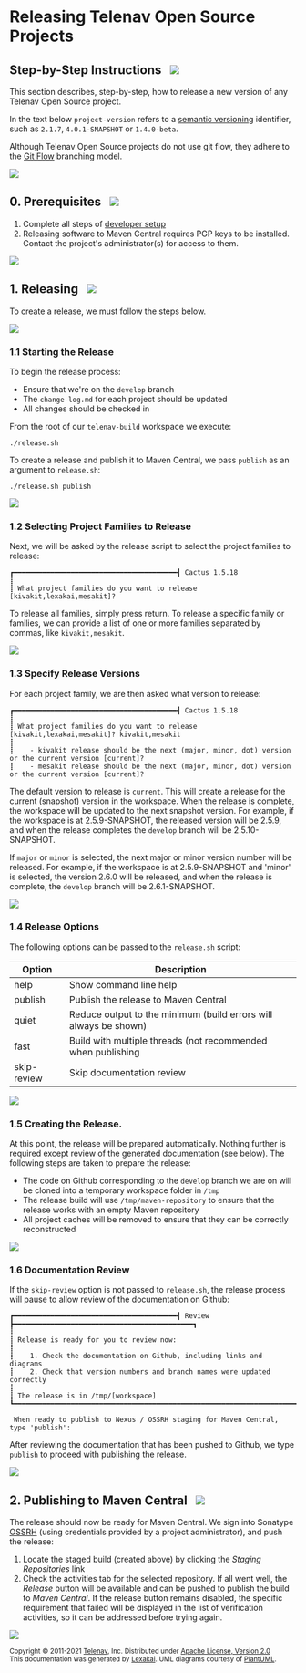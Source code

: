 <!--suppress HtmlUnknownTarget, HtmlRequiredAltAttribute -->

# Releasing Telenav Open Source Projects

## Step-by-Step Instructions &nbsp; <img src="https://telenav.github.io/telenav-assets/images/icons/footprints-32.png" srcset="https://telenav.github.io/telenav-assets/images/icons/footprints-32-2x.png 2x"/>

This section describes, step-by-step, how to release a new version of any Telenav Open Source project.

In the text below `project-version` refers to a [semantic versioning](https://semver.org) identifier, such as `2.1.7`, `4.0.1-SNAPSHOT` or `1.4.0-beta`.

Although Telenav Open Source projects do not use git flow, they adhere to the [Git Flow](https://www.atlassian.com/git/tutorials/comparing-workflows/gitflow-workflow) branching model.

<img src="https://telenav.github.io/telenav-assets/images/separators/horizontal-line-512.png" srcset="https://telenav.github.io/telenav-assets/images/separators/horizontal-line-512-2x.png 2x"/>

## 0. Prerequisites  &nbsp; <img src="https://telenav.github.io/telenav-assets/images/icons/box-32.png" srcset="https://telenav.github.io/telenav-assets/images/icons/box-32-2x.png 2x"/>


1. Complete all steps of [developer setup](developing.md)
2. Releasing software to Maven Central requires PGP keys to be installed. Contact the project's administrator(s) for access to them.

<img src="https://telenav.github.io/telenav-assets/images/separators/horizontal-line-512.png" srcset="https://telenav.github.io/telenav-assets/images/separators/horizontal-line-512-2x.png 2x"/>

## 1. Releasing &nbsp; <img src="https://telenav.github.io/telenav-assets/images/icons/branch-32.png" srcset="https://telenav.github.io/telenav-assets/images/icons/branch-32-2x.png 2x"/>

To create a release, we must follow the steps below.
 
<img src="https://telenav.github.io/telenav-assets/images/separators/horizontal-line-128.png" srcset="https://telenav.github.io/telenav-assets/images/separators/horizontal-line-128-2x.png 2x"/>

### 1.1 Starting the Release

To begin the release process:
 
 - Ensure that we're on the `develop` branch
 - The `change-log.md` for each project should be updated
 - All changes should be checked in

From the root of our `telenav-build` workspace we execute:

```
./release.sh
```

To create a release and publish it to Maven Central, we pass `publish` as an argument to `release.sh`:

```
./release.sh publish
``` 

<img src="https://telenav.github.io/telenav-assets/images/separators/horizontal-line-128.png" srcset="https://telenav.github.io/telenav-assets/images/separators/horizontal-line-128-2x.png 2x"/>

### 1.2 Selecting Project Families to Release

Next, we will be asked by the release script to select the project families to release:

```
┏━━━━━━━━━━━━━━━━━━━━━━━━━━━━━━━━━━━━━━━━┫ Cactus 1.5.18
┋
┋ What project families do you want to release [kivakit,lexakai,mesakit]?
```

To release all families, simply press return. To release a specific family or families,
we can provide a list of one or more families separated by commas, like `kivakit,mesakit`.

<img src="https://telenav.github.io/telenav-assets/images/separators/horizontal-line-128.png" srcset="https://telenav.github.io/telenav-assets/images/separators/horizontal-line-128-2x.png 2x"/>

### 1.3 Specify Release Versions

For each project family, we are then asked what version to release:

```
┏━━━━━━━━━━━━━━━━━━━━━━━━━━━━━━━━━━━━━━━━┫ Cactus 1.5.18
┋
┋ What project families do you want to release [kivakit,lexakai,mesakit]? kivakit,mesakit
┋
┋    - kivakit release should be the next (major, minor, dot) version or the current version [current]?
┋    - mesakit release should be the next (major, minor, dot) version or the current version [current]?
```

The default version to release is `current`. This will create a release for the current 
(snapshot) version in the workspace. When the release is complete, the workspace will be 
updated to the next snapshot version. For example, if the workspace is at 2.5.9-SNAPSHOT, 
the released version will be 2.5.9, and when the release completes the `develop` branch 
will be 2.5.10-SNAPSHOT.

If `major` or `minor` is selected, the next major or minor version number will be released.
For example, if the workspace is at 2.5.9-SNAPSHOT and 'minor' is selected, the version
2.6.0 will be released, and when the release is complete, the `develop` branch will be
2.6.1-SNAPSHOT.

<img src="https://telenav.github.io/telenav-assets/images/separators/horizontal-line-128.png" srcset="https://telenav.github.io/telenav-assets/images/separators/horizontal-line-128-2x.png 2x"/>

### 1.4 Release Options

The following options can be passed to the `release.sh` script:

| Option      | Description                                                      |
|-------------|------------------------------------------------------------------|
| help        | Show command line help                                           |
| publish     | Publish the release to Maven Central                             |
| quiet       | Reduce output to the minimum (build errors will always be shown) |
| fast        | Build with multiple threads (not recommended when publishing     |
| skip-review | Skip documentation review                                        |

<img src="https://telenav.github.io/telenav-assets/images/separators/horizontal-line-128.png" srcset="https://telenav.github.io/telenav-assets/images/separators/horizontal-line-128-2x.png 2x"/>

### 1.5 Creating the Release.

At this point, the release will be prepared automatically. Nothing further is required
except review of the generated documentation (see below). The following steps are taken
to prepare the release:

 - The code on Github corresponding to the `develop` branch we are on will be cloned into a temporary workspace folder in `/tmp`
 - The release build will use `/tmp/maven-repository` to ensure that the release works with an empty Maven repository
 - All project caches will be removed to ensure that they can be correctly reconstructed

<img src="https://telenav.github.io/telenav-assets/images/separators/horizontal-line-128.png" srcset="https://telenav.github.io/telenav-assets/images/separators/horizontal-line-128-2x.png 2x"/>

### 1.6 Documentation Review

If the `skip-review` option is not passed to `release.sh`, the release process will pause
to allow review of the documentation on Github:

```
┏━━━━━━━━━━━━━━━━━━━━━━━━━━━━━━━━━━━━━━━━┫ Review ┣━━━━━━━━━━━━━━━━━━━━━━━━━━━━━━━━━━━━━━━━━━━━┓
┋
┋ Release is ready for you to review now:
┋
┋    1. Check the documentation on Github, including links and diagrams
┋    2. Check that version numbers and branch names were updated correctly
┋
┋ The release is in /tmp/[workspace]
┗━━━━━━━━━━━━━━━━━━━━━━━━━━━━━━━━━━━━━━━━━━━━━━━━━━━━━━━━━━━━━━━━━━━━━━━━━━━━━━━━━━━━━━━━━━━━━━┛

 When ready to publish to Nexus / OSSRH staging for Maven Central, type 'publish': 
```

After reviewing the documentation that has been pushed to Github, we type `publish` to 
proceed with publishing the release.

<img src="https://telenav.github.io/telenav-assets/images/separators/horizontal-line-512.png" srcset="https://telenav.github.io/telenav-assets/images/separators/horizontal-line-512-2x.png 2x"/>

## 2. Publishing to Maven Central   &nbsp; <img src="https://telenav.github.io/telenav-assets/images/icons/rocket-32.png" srcset="https://telenav.github.io/telenav-assets/images/icons/rocket-32-2x.png 2x"/>

The release should now be ready for Maven Central. We sign into Sonatype [OSSRH](https://s01.oss.sonatype.org) (using credentials provided by a project administrator), and push the release:

1. Locate the staged build (created above) by clicking the *Staging Repositories* link
2. Check the activities tab for the selected repository. If all went well, the *Release* 
   button will be available and can be pushed to publish the build to *Maven Central*. 
   If the release button remains disabled, the specific requirement that failed will be
   displayed in the list of verification activities, so it can be addressed before trying again.

<img src="https://telenav.github.io/telenav-assets/images/separators/horizontal-line-512.png" srcset="https://telenav.github.io/telenav-assets/images/separators/horizontal-line-512-2x.png 2x"/>

<sub>Copyright &#169; 2011-2021 [Telenav](https://telenav.com), Inc. Distributed under [Apache License, Version 2.0](../LICENSE)</sub>  
<sub>This documentation was generated by [Lexakai](https://www.lexakai.org). UML diagrams courtesy of [PlantUML](https://plantuml.com).</sub>
